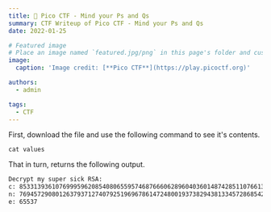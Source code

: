 ```yaml
---
title: 🚩 Pico CTF - Mind your Ps and Qs
summary: CTF Writeup of Pico CTF - Mind your Ps and Qs
date: 2022-01-25

# Featured image
# Place an image named `featured.jpg/png` in this page's folder and customize its options here.
image:
  caption: 'Image credit: [**Pico CTF**](https://play.picoctf.org)'

authors:
  - admin

tags:
  - CTF
---
```


First, download the file and use the following command to see it's contents.

```shell
cat values
```

That in turn, returns the following output.

```txt
Decrypt my super sick RSA:
c: 8533139361076999596208540806559574687666062896040360148742851107661304651861689
n: 769457290801263793712740792519696786147248001937382943813345728685422050738403253
e: 65537
```
